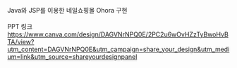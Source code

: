 Java와 JSP를 이용한 네일쇼핑몰 Ohora 구현<br>
<br>
PPT 링크<br>
https://www.canva.com/design/DAGVNrNPQ0E/2PC2u6wOvHZzTyBwoHvBTA/view?utm_content=DAGVNrNPQ0E&utm_campaign=share_your_design&utm_medium=link&utm_source=shareyourdesignpanel
